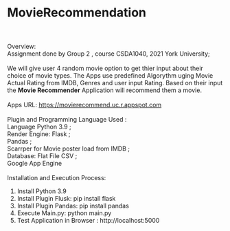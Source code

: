 # MovieRecommendation<br><br>
Overview:<br>
Assignment done by Group 2 , course CSDA1040, 2021 York University; <br><br>
We will give user 4 random movie option to get thier input about their choice of movie types. The Apps use predefined Algorythm uging Movie Actual Rating from IMDB, Genres and user input Rating. Based on their input the <strong>Movie Recommender</strong> Application will recommend them a movie.
<br><br>
Apps URL: https://movierecommend.uc.r.appspot.com
<br><br>
Plugin and Programming Language Used :<br>
Language Python 3.9 ;<br>
Render Engine: Flask ;<br>
Pandas ;<br>
Scarrper for Movie poster load from IMDB ;<br>
Database: Flat File CSV ;<br>
Google App Engine
<br><br>
Installation and Execution Process:<br>
1. Install Python 3.9<br>
2. Install Plugin Flusk: pip install flask<br>
3. Install Plugin Pandas: pip install pandas<br>
4. Execute Main.py: python main.py<br>
5. Test Application in Browser : http://localhost:5000<br>
 

